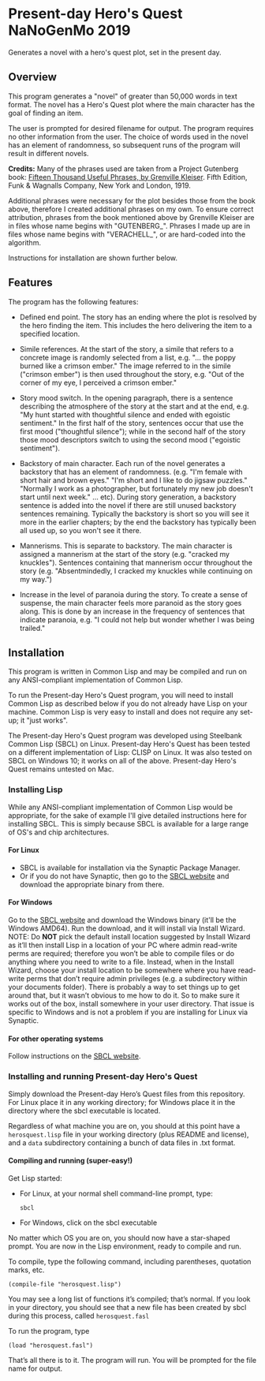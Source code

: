 # Present-day Hero's Quest NaNoGenMo 2019
Generates a novel with a hero's quest plot, set in the present day.

## Overview
This program generates a "novel" of greater than 50,000 words in text format. The novel has a Hero's Quest plot where the  main character has the goal of finding an item.

The user is prompted for desired filename for output. The program requires no other information from the user. The choice of words used in the novel has an element of randomness, so subsequent runs of the program will result in different novels.

__Credits:__ Many of the phrases used are taken from a Project Gutenberg book: [Fifteen Thousand Useful Phrases, by Grenville Kleiser](http://www.gutenberg.org/ebooks/18362). Fifth Edition, Funk & Wagnalls Company, New York and London, 1919.

Additional phrases were necessary for the plot besides those from the book above, therefore I created additional phrases on my own. To ensure correct attribution, phrases from the book mentioned above by Grenville Kleiser are in files whose name begins with "GUTENBERG_". Phrases I made up are in files whose name begins with "VERACHELL_", or are hard-coded into the algorithm.

Instructions for installation are shown further below.

## Features

The program has the following features:

- Defined end point. The story has an ending where the plot is resolved by the hero finding the  item. This includes the hero delivering the item to a specified location.

- Simile references. At the start of the story, a simile that refers to a concrete image is randomly selected from a list, e.g. "... the poppy burned like a crimson ember." The image referred to in the simile ("crimson ember") is then used throughout the story, e.g. "Out of the corner of my eye, I perceived a crimson ember."

- Story mood switch. In the opening paragraph, there is a sentence describing the atmosphere of the story at the start and at the end, e.g. "My hunt started with thoughtful silence and ended with egoistic sentiment." In the first half of the story, sentences occur that use the first mood ("thoughtful silence"); while in the second half of the story those mood descriptors switch to using the second mood ("egoistic sentiment"). 

- Backstory of main character. Each run of the novel generates a backstory that has an element of randomness. (e.g. "I'm female with short hair and brown eyes."
 "I'm short and I like to do jigsaw puzzles."
 "Normally I work as a photographer, but fortunately my new job doesn't start until next week." ... etc). During story generation, a backstory sentence is added into the novel if there are still unused backstory sentences remaining. Typically the backstory is short so you will see it more in the earlier chapters; by the end the backstory has typically been all used up, so you won't see it there.

- Mannerisms. This is separate to backstory. The main character is assigned a mannerism at the start of the story (e.g. "cracked my knuckles"). Sentences containing that mannerism occur throughout the story (e.g. "Absentmindedly, I cracked my knuckles while continuing on my way.")

- Increase in the level of paranoia during the story. To create a sense of suspense, the main character feels more paranoid as the story goes along. This is done by an increase in the frequency of sentences that indicate paranoia, e.g. "I could not help but wonder whether I was being trailed."

## Installation
 This program is written in Common Lisp and may be compiled and run on any ANSI-compliant implementation of Common Lisp. 

To run the Present-day Hero's Quest program, you will need to install Common Lisp as described below if you do not already have Lisp on your machine. Common Lisp is very easy to install and does not require any set-up; it "just works". 

The Present-day Hero's Quest program was developed using Steelbank Common Lisp (SBCL) on Linux. Present-day Hero's Quest has been tested on a different implementation of Lisp: CLISP on Linux. It was also tested on SBCL on Windows 10; it works on all of the above. Present-day Hero's Quest remains untested on Mac.

### Installing Lisp
While any ANSI-compliant implementation of Common Lisp would be appropriate, for the sake of example I'll give detailed instructions here for installing SBCL. This is simply because SBCL is available for a large range of OS's and chip architectures. 

#### For Linux
- SBCL is available for installation via the Synaptic Package Manager. 
- Or if you do not have Synaptic, then go to the [SBCL website](http://www.sbcl.org/platform-table.html) and download the appropriate binary from there.

#### For Windows
Go to the [SBCL website](http://www.sbcl.org/platform-table.html) and download the Windows binary (it'll be the Windows AMD64). Run the download, and it will install via Install Wizard. NOTE: Do __NOT__ pick the default install location suggested by Install Wizard as it’ll then install Lisp in a location of your PC where admin read-write perms are required; therefore you won’t be able to compile files or do anything where you need to write to a file. Instead, when in the Install Wizard, choose your install location to be somewhere where you have read-write perms that don’t require admin privileges (e.g. a subdirectory within your documents folder). There is probably a way to set things up to get around that, but it wasn’t obvious to me how to do it. So to make sure it works out of the box, install somewhere in your user directory. That issue is specific to Windows and is not a problem if you are installing for Linux via Synaptic.

#### For other operating systems
Follow instructions on the [SBCL website](http://www.sbcl.org/platform-table.html).

### Installing and running Present-day Hero's Quest
Simply download the Present-day Hero’s Quest files from this repository. For Linux place it in any working directory; for Windows place it in the directory where the sbcl executable is located.

Regardless of what machine you are on, you should at this point have a `herosquest.lisp` file in your working directory (plus README and license), and a `data` subdirectory containing a bunch of data files in .txt format.

#### Compiling and running (super-easy!)
Get Lisp started:

- For Linux, at your normal shell command-line prompt, type:

    `sbcl`

- For Windows, click on the sbcl executable

No matter which OS you are on, you should now have a star-shaped prompt. You are now in the Lisp environment, ready to compile and run.

To compile, type the following command, including parentheses, quotation marks, etc.

`(compile-file "herosquest.lisp")`

You may see a long list of functions it’s compiled; that’s normal. If you look in your directory, you should see that a new file has been created by sbcl during this process, called `herosquest.fasl`

To run the program, type

`(load "herosquest.fasl")`

That’s all there is to it. The program will run. You will be prompted for the file name for output.
